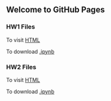 ## Welcome to GitHub Pages

### HW1 Files

To visit [HTML](https://bu-ie-582.github.io/fall-24-gokcnkahramn/files/hw1.html)

To download [.ipynb](https://bu-ie-582.github.io/fall-24-gokcnkahramn/files/hw1.ipynb)

### HW2 Files

To visit [HTML](https://bu-ie-582.github.io/fall-24-gokcnkahramn/files/hw2.html)

To download [.ipynb](https://bu-ie-582.github.io/fall-24-gokcnkahramn/files/hw2.ipynb)
